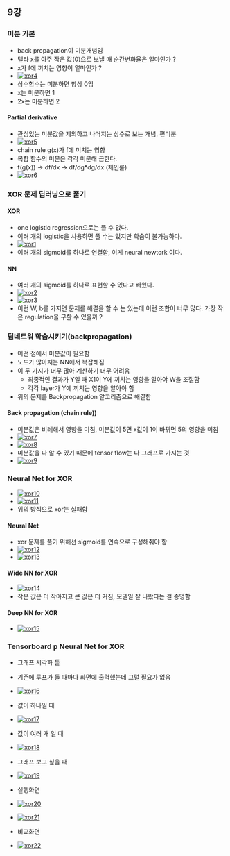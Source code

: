 ## 9강


### 미분 기본

- back propagation이 미분개념임
- 델타 x를 아주 작은 값(0)으로 보낼 때 순간변화율은 얼마인가 ? 
- x가 f에 끼치는 영향이 얼마인가 ? 
- [![xor4](https://github.com/leeplay/study/blob/master/machine-learning/image/xor4.png)]()
- 상수함수는 미분하면 항상 0임
- x는 미분하면 1
- 2x는 미분하면 2

#### Partial derivative

- 관심있는 미분값을 제외하고 나머지는 상수로 보는 개념, 편미분
- [![xor5](https://github.com/leeplay/study/blob/master/machine-learning/image/xor5.png)]()
- chain rule g(x)가 f에 미치는 영향
- 복합 함수의 미분은 각각 미분해 곱한다.
- f(g(x)) -> df/dx -> df/dg*dg/dx (체인룰)
- [![xor6](https://github.com/leeplay/study/blob/master/machine-learning/image/xor6.png)]()



### XOR 문제 딥러닝으로 풀기

#### XOR

- one logistic regression으로는 풀 수 없다.
- 여러 개의 logistic을 사용하면 풀 수는 있지만 학습이 불가능하다.
- [![xor1](https://github.com/leeplay/study/blob/master/machine-learning/image/xor1.png)]()
- 여러 개의 sigmoid를 하나로 연결함, 이게 neural newtork 이다.

#### NN

- 여러 개의 sigmoid를 하나로 표현할 수 있다고 배웠다. 
- [![xor2](https://github.com/leeplay/study/blob/master/machine-learning/image/xor2.png)]()
- [![xor3](https://github.com/leeplay/study/blob/master/machine-learning/image/xor3.png)]()
- 이런 W, b를 가지면 문제를 해결을 할 수 는 있는데 이런 조합이 너무 많다. 가장 작은 regulation을 구할 수 있을까 ?


### 딥네트워 학습시키기(backpropagation)

- 어떤 점에서 미분값이 필요함
- 노드가 많아지는 NN에서 복잡해짐
- 이 두 가지가 너무 많아 계산하기 너무 어려움
  - 최종적인 결과가 Y일 때 X1이 Y에 끼치는 영향을 알아야 W을 조절함
  - 각각 layer가 Y에 끼치는 영향을 알아야 함
- 위의 문제를 Backpropagation 알고리즘으로 해결함


#### Back propagation (chain rule))

- 미분값은 비례해서 영향을 미침, 미분값이 5면 x값이 1이 바뀌면 5의 영향을 미침
- [![xor7](https://github.com/leeplay/study/blob/master/machine-learning/image/xor7.png)]()
- [![xor8](https://github.com/leeplay/study/blob/master/machine-learning/image/xor8.png)]()
- 미분값을 다 알 수 있기 때문에 tensor flow는 다 그래프로 가지는 것
- [![xor9](https://github.com/leeplay/study/blob/master/machine-learning/image/xor9.png)]()

### Neural Net for XOR

- [![xor10](https://github.com/leeplay/study/blob/master/machine-learning/image/xor10.png)]()
- [![xor11](https://github.com/leeplay/study/blob/master/machine-learning/image/xor11.png)]()
- 위의 방식으로 xor는 실패함

#### Neural Net

- xor 문제를 풀기 위해선 sigmoid를 연속으로 구성해줘야 함
- [![xor12](https://github.com/leeplay/study/blob/master/machine-learning/image/xor12.png)]()
- [![xor13](https://github.com/leeplay/study/blob/master/machine-learning/image/xor13.png)]()

#### Wide NN for XOR

- [![xor14](https://github.com/leeplay/study/blob/master/machine-learning/image/xor14.png)]()
- 작은 값은 더 작아지고 큰 값은 더 커짐, 모델일 잘 나왔다는 걸 증명함

#### Deep NN for XOR

- [![xor15](https://github.com/leeplay/study/blob/master/machine-learning/image/xor15.png)]()


### Tensorboard p Neural Net for XOR


- 그래프 시각화 툴
- 기존에 루프가 돌 때마다 화면에 출력했는데 그럴 필요가 없음

- [![xor16](https://github.com/leeplay/study/blob/master/machine-learning/image/xor16.png)]()
- 값이 하나일 때
- [![xor17](https://github.com/leeplay/study/blob/master/machine-learning/image/xor17.png)]()
- 값이 여러 개 일 때 
- [![xor18](https://github.com/leeplay/study/blob/master/machine-learning/image/xor18.png)]()
- 그래프 보고 싶을 때 
- [![xor19](https://github.com/leeplay/study/blob/master/machine-learning/image/xor19.png)]()
- 실행화면
- [![xor20](https://github.com/leeplay/study/blob/master/machine-learning/image/xor20.png)]()
- [![xor21](https://github.com/leeplay/study/blob/master/machine-learning/image/xor21.png)]()
- 비교화면
- [![xor22](https://github.com/leeplay/study/blob/master/machine-learning/image/xor22.png)]()

